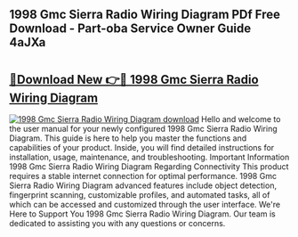 ## 1998 Gmc Sierra Radio Wiring Diagram PDf Free Download - Part-oba Service Owner Guide 4aJXa

# <h2><a href="http://dfmvfu.blite.top/?on=1998+Gmc+Sierra+Radio+Wiring+Diagram">🔗Download New 👉🔴 1998 Gmc Sierra Radio Wiring Diagram</a></h2>

[![1998 Gmc Sierra Radio Wiring Diagram download](https://i.imgur.com/lujVjoI.png)](http://dfmvfu.blite.top/?on=1998+Gmc+Sierra+Radio+Wiring+Diagram)
Hello and welcome to the user manual for your newly configured 1998 Gmc Sierra Radio Wiring Diagram. This guide is here to help you master the functions and capabilities of your product. Inside, you will find detailed instructions for installation, usage, maintenance, and troubleshooting. Important Information 1998 Gmc Sierra Radio Wiring Diagram Regarding Connectivity This product requires a stable internet connection for optimal performance. 1998 Gmc Sierra Radio Wiring Diagram advanced features include object detection, fingerprint scanning, customizable profiles, and automated tasks, all of which can be accessed and customized through the user interface. We're Here to Support You 1998 Gmc Sierra Radio Wiring Diagram. Our team is dedicated to assisting you with any questions or concerns.
